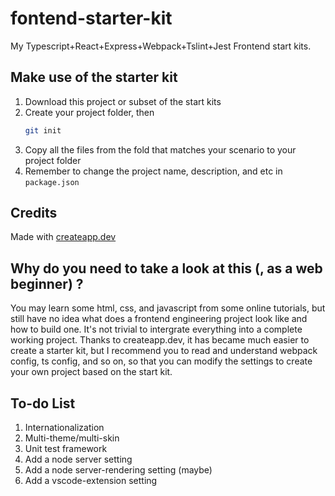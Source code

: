 # fontend-starter-kit
My Typescript+React+Express+Webpack+Tslint+Jest Frontend start kits.

## Make use of the starter kit
1. Download this project or subset of the start kits
2. Create your project folder, then
    ```sh
    git init
    ``` 
3. Copy all the files from the fold that matches your scenario to your project folder
4. Remember to change the project name, description, and etc in ```package.json```

## Credits

Made with [createapp.dev](https://createapp.dev/)

## Why do you need to take a look at this (, as a web beginner) ? 
You may learn some html, css, and javascript from some online tutorials, but still have no idea what does a frontend engineering project look like and how to build one. It's not trivial to intergrate everything into a complete working project. Thanks to createapp.dev, it has became much easier to create a starter kit, but I recommend you to read and understand webpack config, ts config, and so on, so that you can modify the settings to create your own project based on the start kit.

## To-do List
1. Internationalization
2. Multi-theme/multi-skin
3. Unit test framework
4. Add a node server setting
5. Add a node server-rendering setting (maybe)
6. Add a vscode-extension setting